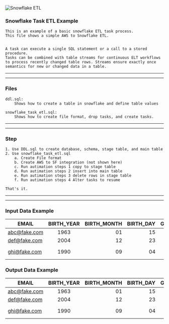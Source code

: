 <img src="https://external-content.duckduckgo.com/iu/?u=https%3A%2F%2Fwww.netguru.com%2Fhs-fs%2Fhubfs%2FSnowflake%2520logo.jpg%3Fwidth%3D653%26name%3DSnowflake%2520logo.jpg&f=1&nofb=1" alt="Snowflake ETL" title="Snowflake ETL">

### Snowflake Task ETL Example
```
This is an example of a basic snowflake ETL task process.
This file shows a simple AWS to Snowflake ETL. 


A task can execute a single SQL statement or a call to a stored procedure. 
Tasks can be combined with table streams for continuous ELT workflows to process recently changed table rows. Streams ensure exactly once semantics for new or changed data in a table.

```
______________________________________________________________________
______________________________________________________________________
### Files
```
ddl.sql:
    Shows how to create a table in snowflake and define table values

snowflake_task_etl.sql:
    Shows how to create file format, drop tasks, and create tasks.
```
______________________________________________________________________
______________________________________________________________________
### Step
```
1. Use DDL.sql to create database, schema, stage table, and main table
2. Use snowflake_task_etl.sql
    a. Create File format
    b. Create AWS to SF integration (not shown here)
    c. Run autimation steps 1 copy to stage table
    d. Run autimation steps 2 insert into main table
    e. Run autimation steps 3 delete rows in stage table
    f. Run autimation steps 4 Alter tasks to resume

That's it. 
```
______________________________________________________________________
______________________________________________________________________
### Input Data Example

| EMAIL    | BIRTH_YEAR | BIRTH_MONTH | BIRTH_DAY  | GENDER     |   ZIP_CODE | TRACKING_ID | VENDER_ID
|----------|:----------:|------------:|-----------:|-----------:|-----------:|------------:|------------:|
| abc@fake.com |   1963 |          01 |         15 |   male     |      60026 |   123456789 |       12abt |
| def@fake.com |   2004 |          12 |         23 | female     |      81126 |   223456789 |       72ahc |
| ghi@fake.com |   1990 |          09 |         04 | non-binary |  14216-123 |   323456789 |       62awj |

### Output Data Example
| EMAIL    | BIRTH_YEAR | BIRTH_MONTH | BIRTH_DAY  | GENDER     |   ZIP_CODE | TRACKING_ID | VENDER_ID   |  FILE_NAME | FILE_ROW_NUMBER
|----------|:----------:|------------:|-----------:|-----------:|-----------:|------------:|------------:|------------:|------------:|
| abc@fake.com |   1963 |          01 |         15 |   male     |      60026 |   123456789 |       12abt | USER_INFO/myfile.csv       |       1 |
| def@fake.com |   2004 |          12 |         23 | female     |      81126 |   223456789 |       72ahc |       USER_INFO/myfile.csv |       2 |
| ghi@fake.com |   1990 |          09 |         04 | non-binary |  14216-123 |   323456789 |       62awj |       USER_INFO/myfile.csv |       3 |

